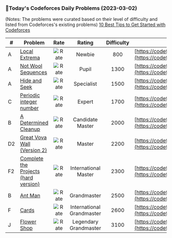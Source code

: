### 🌟Today's Codeforces Daily Problems (2023-03-02)
(Notes: The problems were curated based on their level of difficulty and listed from Codeforces's existing problems)
[10 Best Tips to Get Started with Codeforces](https://github.com/ika9810/Codeforces-Daily-Problems/blob/main/10%20Best%20Tips%20to%20Get%20Started%20with%20Codeforces.md)

| # | Problem | Rate| Rating | Difficulty | Contest |
|---| ----- | :--------: | :----------: | :----------: | ---------- |
|A|[Local Extrema](https://codeforces.com/contest/888/problem/A)|![Rate](https://img.shields.io/badge/Newbie-800-lightgrey)|Newbie|800|[https://codeforces.com/contest/888](https://codeforces.com/contest/888)|
|A|[Not Wool Sequences](https://codeforces.com/contest/238/problem/A)|![Rate](https://img.shields.io/badge/Pupil-1300-brightgreen)|Pupil|1300|[https://codeforces.com/contest/238](https://codeforces.com/contest/238)|
|A|[Hide and Seek](https://codeforces.com/contest/1147/problem/A)|![Rate](https://img.shields.io/badge/Specialist-1500-9cf)|Specialist|1500|[https://codeforces.com/contest/1147](https://codeforces.com/contest/1147)|
|C|[Periodic integer number](https://codeforces.com/contest/1219/problem/C)|![Rate](https://img.shields.io/badge/Expert-1700-blue)|Expert|1700|[https://codeforces.com/contest/1219](https://codeforces.com/contest/1219)|
|B|[A Determined Cleanup](https://codeforces.com/contest/933/problem/B)|![Rate](https://img.shields.io/badge/Candidate%20Master-2000-blueviolet)|Candidate Master|2000|[https://codeforces.com/contest/933](https://codeforces.com/contest/933)|
|D2|[Great Vova Wall (Version 2)](https://codeforces.com/contest/1092/problem/D2)|![Rate](https://img.shields.io/badge/Master-2200-orange)|Master|2200|[https://codeforces.com/contest/1092](https://codeforces.com/contest/1092)|
|F2|[Complete the Projects (hard version)](https://codeforces.com/contest/1203/problem/F2)|![Rate](https://img.shields.io/badge/International%20Master-2300-orange)|International Master|2300|[https://codeforces.com/contest/1203](https://codeforces.com/contest/1203)|
|B|[Ant Man](https://codeforces.com/contest/704/problem/B)|![Rate](https://img.shields.io/badge/Grandmaster-2500-red)|Grandmaster|2500|[https://codeforces.com/contest/704](https://codeforces.com/contest/704)|
|F|[Cards](https://codeforces.com/contest/1278/problem/F)|![Rate](https://img.shields.io/badge/International%20Grandmaster-2600-red)|International Grandmaster|2600|[https://codeforces.com/contest/1278](https://codeforces.com/contest/1278)|
|J|[Flower Shop](https://codeforces.com/contest/1488/problem/J)|![Rate](https://img.shields.io/badge/Legendary%20Grandmaster-3100-red)|Legendary Grandmaster|3100|[https://codeforces.com/contest/1488](https://codeforces.com/contest/1488)|
